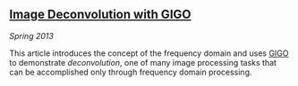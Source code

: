 ## [Image Deconvolution with GIGO][deconvolve]

*Spring 2013*

This article introduces the concept of the frequency domain and uses [GIGO][] to demonstrate *deconvolution*, one of many image processing tasks that can be accomplished only through frequency domain processing.

[gigo]:       applications.html#gigo
[deconvolve]: articles/deconvolve/index.html
